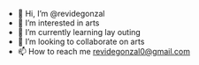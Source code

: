 - 👋 Hi, I’m @revidegonzal
- 👀 I’m interested in arts
- 🌱 I’m currently learning lay outing
- 💞️ I’m looking to collaborate on arts
- 📫 How to reach me revidegonzal0@gmail.com

<!---
revidegonzal/revidegonzal is a ✨ special ✨ repository because its `README.md` (this file) appears on your GitHub profile.
You can click the Preview link to take a look at your changes.
--->
